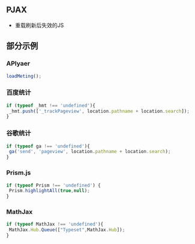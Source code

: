 ## PJAX
- 重载刷新后失效的JS

## 部分示例
### APlyaer
```javascript
loadMeting();
```

### 百度统计
```javascript
if (typeof _hmt !== 'undefined'){
 _hmt.push(['_trackPageview', location.pathname + location.search]);
}  
```

### 谷歌统计
```javascript
if (typeof ga !== 'undefined'){
 ga('send', 'pageview', location.pathname + location.search);
}
```

### Prism.js
```javascript
if (typeof Prism !== 'undefined') {
 Prism.highlightAll(true,null);
}
```

### MathJax
```javascript
if (typeof MathJax !== 'undefined'){
 MathJax.Hub.Queue(["Typeset",MathJax.Hub]);
}
```